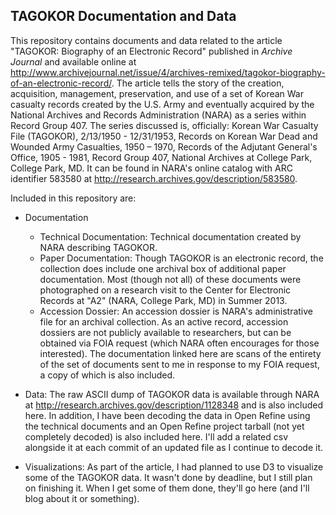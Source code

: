 ## TAGOKOR Documentation and Data

This repository contains documents and data related to the article "TAGOKOR: Biography of an Electronic Record" published in *Archive Journal* and available online at http://www.archivejournal.net/issue/4/archives-remixed/tagokor-biography-of-an-electronic-record/. The article tells the story of the creation, acquisition, management, preservation, and use of a set of Korean War casualty records created by the U.S. Army and eventually acquired by the National Archives and Records Administration (NARA) as a series within Record Group 407. The series discussed is, officially: Korean War Casualty File (TAGOKOR), 2/13/1950 - 12/31/1953, Records on Korean War Dead and Wounded Army Casualties, 1950 – 1970, Records of the Adjutant General's Office, 1905 - 1981, Record Group 407, National Archives at College Park, College Park, MD. It can be found in NARA's online catalog with ARC identifier 583580 at http://research.archives.gov/description/583580.

Included in this repository are:

* Documentation
  * Technical Documentation: Technical documentation created by NARA describing TAGOKOR.
  * Paper Documentation: Though TAGOKOR is an electronic record, the collection does include one archival box of additional paper documentation. Most (though not all) of these documents were photographed on a research visit to the Center for Electronic Records at "A2" (NARA, College Park, MD) in Summer 2013.
  * Accession Dossier: An accession dossier is NARA's administrative file for an archival collection. As an active record, accession dossiers are not publicly available to researchers, but can be obtained via FOIA request (which NARA often encourages for those interested). The documentation linked here are scans of the entirety of the set of documents sent to me in response to my FOIA request, a copy of which is also included.

* Data: The raw ASCII dump of TAGOKOR data is available through NARA at 
http://research.archives.gov/description/1128348 and is also included here. In addition, I have been decoding the data in Open Refine using the technical documents and an Open Refine project tarball (not yet completely decoded) is also included here. I'll add a related csv alongside it at each commit of an updated file as I continue to decode it.

* Visualizations: As part of the article, I had planned to use D3 to visualize some of the TAGOKOR data. It wasn't done by deadline, but I still plan on finishing it. When I get some of them done, they'll go here (and I'll blog about it or something).
